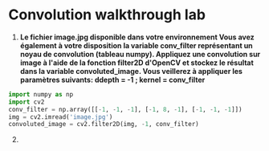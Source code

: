 # Convolution walkthrough lab

1. **Le fichier image.jpg disponible dans votre environnement Vous avez également à votre disposition la variable conv_filter représentant un noyau de convolution (tableau numpy). Appliquez une convolution sur image à l'aide de la fonction filter2D d'OpenCV et stockez le résultat dans la variable convoluted_image. Vous veillerez à appliquer les paramètres suivants: ddepth = -1 ; kernel = conv_filter**

```python
import numpy as np
import cv2
conv_filter = np.array([[-1, -1, -1], [-1, 8, -1], [-1, -1, -1]])
img = cv2.imread('image.jpg')
convoluted_image = cv2.filter2D(img, -1, conv_filter)
```

2. 